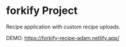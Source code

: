 # forkify Project

Recipe application with custom recipe uploads.

DEMO: https://forkify-recipe-adam.netlify.app/
